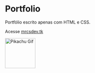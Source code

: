 # Portfolio
Portfólio escrito apenas com HTML e CSS. 

Acesse [mrcsdev.tk](https://mrcsdev.tk/) 

<img width="100px" src="https://flyclipart.com/thumb2/explosion-gif-transparent-transparent-gif-sticker-741584.png" alt="Pikachu Gif">
